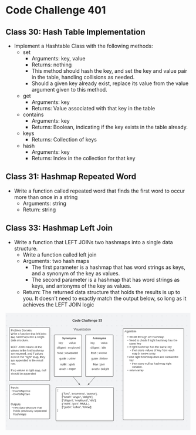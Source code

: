 # Code Challenge 401

## Class 30: Hash Table Implementation

* Implement a Hashtable Class with the following methods:
  * set
    * Arguments: key, value
    * Returns: nothing
    * This method should hash the key, and set the key and value pair in the table, handling collisions as needed.
    * Should a given key already exist, replace its value from the value argument given to this method.
  * get
    * Arguments: key
    * Returns: Value associated with that key in the table
  * contains
    * Arguments: key
    * Returns: Boolean, indicating if the key exists in the table already.
  * keys
    * Returns: Collection of keys
  * hash
    * Arguments: key
    * Returns: Index in the collection for that key
    
## Class 31: Hashmap Repeated Word

* Write a function called repeated word that finds the first word to occur more than once in a string
  * Arguments: string
  * Return: string

## Class 33: Hashmap Left Join

* Write a function that LEFT JOINs two hashmaps into a single data structure.
  * Write a function called left join
  * Arguments: two hash maps
    * The first parameter is a hashmap that has word strings as keys, and a synonym of the key as values.
    * The second parameter is a hashmap that has word strings as keys, and antonyms of the key as values.
  * Return: The returned data structure that holds the results is up to you. It doesn’t need to exactly match the output below, so long as it achieves the LEFT JOIN logic

![CC33](../assets/img/cc33.png)
